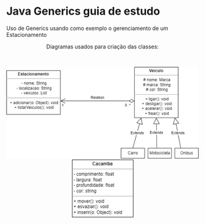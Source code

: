 # Java Generics guia de estudo
Uso de Generics usando como exemplo o gerenciamento de um Estacionamento

<p align="center">Diagramas usados para criação das classes: </p>
<br/>
<p align="center">
<img src="JavaGenericsGuiaCompleto/uml/Diagrama de Classes-Estacionamento.png" alt="Diagrama de classes de Estacionamento" />
<br/>
<img src="JavaGenericsGuiaCompleto/uml/Diagrama de Classes-Cacamba.png" alt="Diagrama de classes para Cacamba" />
 </p>
